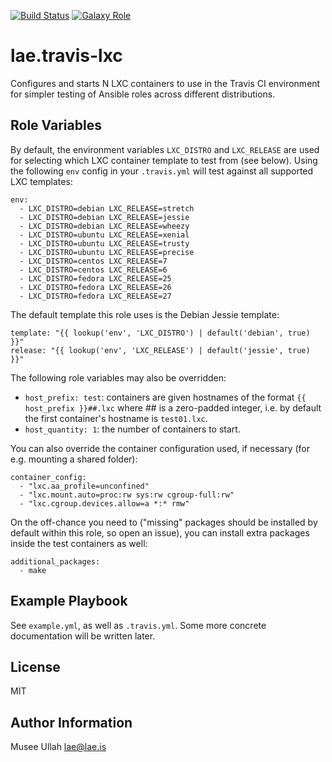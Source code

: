 [![Build Status](https://travis-ci.org/lae/ansible-role-travis-lxc.svg?branch=master)](https://travis-ci.org/lae/ansible-role-travis-lxc)
[![Galaxy Role](https://img.shields.io/badge/ansible--galaxy-travis--lxc-blue.svg)](https://galaxy.ansible.com/lae/travis-lxc/)

lae.travis-lxc
=========

Configures and starts N LXC containers to use in the Travis CI environment for
simpler testing of Ansible roles across different distributions.


Role Variables
--------------
By default, the environment variables `LXC_DISTRO` and `LXC_RELEASE` are used
for selecting which LXC container template to test from (see below). Using the
following `env` config in your `.travis.yml` will test against all supported
LXC templates:

    env:
      - LXC_DISTRO=debian LXC_RELEASE=stretch
      - LXC_DISTRO=debian LXC_RELEASE=jessie
      - LXC_DISTRO=debian LXC_RELEASE=wheezy
      - LXC_DISTRO=ubuntu LXC_RELEASE=xenial
      - LXC_DISTRO=ubuntu LXC_RELEASE=trusty
      - LXC_DISTRO=ubuntu LXC_RELEASE=precise
      - LXC_DISTRO=centos LXC_RELEASE=7
      - LXC_DISTRO=centos LXC_RELEASE=6
      - LXC_DISTRO=fedora LXC_RELEASE=25
      - LXC_DISTRO=fedora LXC_RELEASE=26
      - LXC_DISTRO=fedora LXC_RELEASE=27

The default template this role uses is the Debian Jessie template:

    template: "{{ lookup('env', 'LXC_DISTRO') | default('debian', true) }}"
    release: "{{ lookup('env', 'LXC_RELEASE') | default('jessie', true) }}"

The following role variables may also be overridden:

- `host_prefix: test`: containers are given hostnames of the format
  `{{ host_prefix }}##.lxc` where ## is a zero-padded integer, i.e. by default
  the first container's hostname is `test01.lxc`.
- `host_quantity: 1`: the number of containers to start.

You can also override the container configuration used, if necessary (for e.g.
mounting a shared folder):

    container_config:
      - "lxc.aa_profile=unconfined"
      - "lxc.mount.auto=proc:rw sys:rw cgroup-full:rw"
      - "lxc.cgroup.devices.allow=a *:* rmw"

On the off-chance you need to ("missing" packages should be installed by default
within this role, so open an issue), you can install extra packages inside the
test containers as well:

    additional_packages:
      - make

Example Playbook
----------------

See `example.yml`, as well as `.travis.yml`. Some more concrete documentation
will be written later.

License
-------

MIT

Author Information
------------------

Musee Ullah <lae@lae.is>
